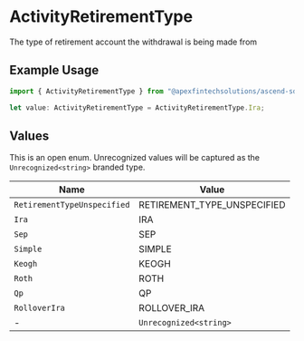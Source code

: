 # ActivityRetirementType

The type of retirement account the withdrawal is being made from

## Example Usage

```typescript
import { ActivityRetirementType } from "@apexfintechsolutions/ascend-sdk/models/components";

let value: ActivityRetirementType = ActivityRetirementType.Ira;
```

## Values

This is an open enum. Unrecognized values will be captured as the `Unrecognized<string>` branded type.

| Name                        | Value                       |
| --------------------------- | --------------------------- |
| `RetirementTypeUnspecified` | RETIREMENT_TYPE_UNSPECIFIED |
| `Ira`                       | IRA                         |
| `Sep`                       | SEP                         |
| `Simple`                    | SIMPLE                      |
| `Keogh`                     | KEOGH                       |
| `Roth`                      | ROTH                        |
| `Qp`                        | QP                          |
| `RolloverIra`               | ROLLOVER_IRA                |
| -                           | `Unrecognized<string>`      |